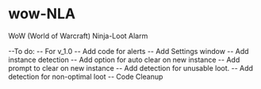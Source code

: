 # wow-NLA
WoW (World of Warcraft) Ninja-Loot Alarm

--To do:
--  For v_1.0
--      Add code for alerts
--      Add Settings window
--      Add instance detection
--          Add option for auto clear on new instance
--          Add prompt to clear on new instance
--      Add detection for unusable loot.
--      Add detection for non-optimal loot
--      Code Cleanup
